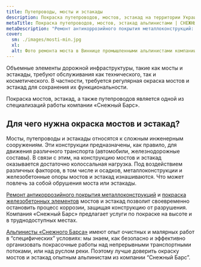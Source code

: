 ```yaml
---
title: Путепроводы, мосты и эстакады
description: Покраска путепроводов, мостов, эстакад на территории Украины
metaTitle: Покраска путепроводов, мостов, эстакад альпинистами | СНЕЖНЫЙ БАРС
metaDescription: "Ремонт антикоррозийного покрытия металлоконструкций: путепроводов, мостов, эстакад альпинистами по Украине ☎+38 (096) 555-30-92 Снежный Барс"
cover:
  sm: ./images/mosti-min.jpg
  xl: 
  alt: Фото ремонта моста в Виннице промышленными альпинистами компании "Снежный Барс"
---
```

Объемные элементы дорожной инфраструктуры, такие как мосты и эстакады, требуют обслуживания как технического, так и косметического. В частности, требуется регулярная окраска мостов и эстакад для сохранения их функциональности.

Покраска мостов, эстакад, а также путепроводов является одной из специализаций работы компании «Снежный Барс».

## Для чего нужна окраска мостов и эстакад?

Мосты, путепроводы и эстакады относятся к сложным инженерным сооружениям. Эти конструкции предназначены, как правило, для движения различного транспорта (автомобили, железнодорожные составы). В связи с этим, на конструкцию мостов и эстакад оказывается достаточно колоссальная нагрузка. Под воздействием различных факторов, в том числе и осадков, металлоконструкции и железобетонные опоры мостов и эстакад изнашиваются. Что может повлечь за собой обрушения моста или эстакады.

[Ремонт антикоррозийного покрытия металлоконструкций](/pokraska-metalla/ru/) и [покраска железобетонных элементов](/pokraska-fasadov-i-zhelezobetonnyx-konstrukcij/ru/) мостов и эстакад позволит своевременно остановить процесс коррозии, защищая конструкцию от разрушения. Компания «Снежный Барс» предлагает услуги по покраске на высоте и в труднодоступных местах.

[Альпинисты «Снежного Барса»](/ru/) имеют опыт очистных и малярных работ в “специфических” условиях: мы знаем, как безопасно и эффективно организовать покрасочные работы над непрерывными транспортными потоками, или над руслом реки. Поэтому лучше доверить окраску мостов и эстакад опытным альпинистам из компании “Снежный Барс”.
